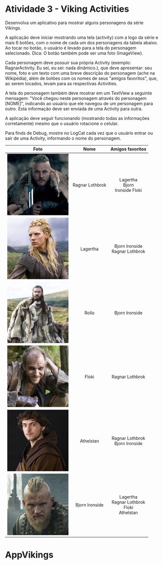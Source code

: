 # Atividade 3 - Viking Activities

Desenvolva um aplicativo para mostrar alguns personagens da série Vikings.

A aplicação deve iniciar mostrando uma tela (activity) com a logo da série e mais 6 botões, com o nome de cada um dos personagens da tabela abaixo. Ao tocar no botão, o usuário é levado para a tela do personagem selecionado. Dica: O botão também pode ser uma foto (ImageView).

Cada personagem deve possuir sua própria Activity (exemplo: RagnarActivity. Eu sei, eu sei: nada dinâmico.), que deve apresentar: seu nome, foto e um texto com uma breve descrição do personagem (ache na Wikipédia), além de botões com os nomes de seus "amigos favoritos", que, ao serem tocados, levam para as respectivas Activities.

A tela do personagem também deve mostrar em um TextView a seguinte mensagem: "Você chegou neste personagem através do personagem \[NOME]", indicando ao usuário que ele navegou de um personagem para outro. Esta informação deve ser enviada de uma Activity para outra.

A aplicação deve seguir funcionando (mostrando todas as informações corretamente) mesmo que o usuário rotacione o celular.

Para finds de Debug, mostre no LogCat cada vez que o usuário entrar ou sair de uma Activity, informando o nome do personagem.

| Foto        | Nome           | Amigos favoritos  |
|:------------------------:|:---------------:|:-------------------------------------------------------:|
| ![](images/ragnar.jpg)   | Ragnar Lothbrok | Lagertha <br> Bjorn <br> Ironside Floki                 |
| ![](images/lagertha.jpg) | Lagertha        | Bjorn Ironside <br> Ragnar Lothbrok                     |
| ![](images/rollo.jpg)    | Rollo           | Bjorn Ironside                                          |
| ![](images/floki.jpg)    | Floki           | Ragnar Lothbrok                                         |
| ![](images/athelstan.jpg)| Athelstan       | Ragnar Lothbrok <br> Bjorn Ironside                     |
| ![](images/bjorn.jpg)    | Bjorn Ironside  | Lagertha <br> Ragnar Lothbrok <br> Floki <br> Athelstan |
# AppVikings
